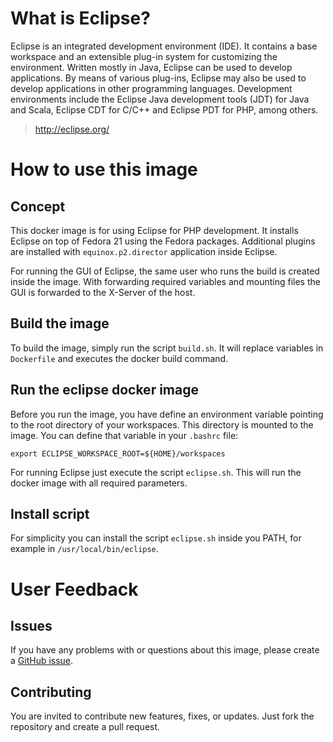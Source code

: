 # What is Eclipse?

Eclipse is an integrated development environment (IDE). It contains a base workspace and an extensible plug-in system for customizing the environment.
Written mostly in Java, Eclipse can be used to develop applications. By means of various plug-ins, Eclipse may also be used to develop applications in other programming languages.
Development environments include the Eclipse Java development tools (JDT) for Java and Scala, Eclipse CDT for C/C++ and Eclipse PDT for PHP, among others.

> http://eclipse.org/

# How to use this image

## Concept

This docker image is for using Eclipse for PHP development. It installs Eclipse on top of Fedora 21 using the Fedora packages. Additional plugins
are installed with `equinox.p2.director` application inside Eclipse.

For running the GUI of Eclipse, the same user who runs the build is created inside the image. With forwarding required variables and mounting files the GUI is forwarded to the X-Server of the host.

## Build the image

To build the image, simply run the script `build.sh`. It will replace variables in `Dockerfile` and executes the docker build command.

## Run the eclipse docker image

Before you run the image, you have define an environment variable pointing to the root directory of your workspaces. This directory is mounted to the image.
You can define that variable in your `.bashrc` file:

    export ECLIPSE_WORKSPACE_ROOT=${HOME}/workspaces

For running Eclipse just execute the script `eclipse.sh`. This will run the docker image with all required parameters.

## Install script

For simplicity you can install the script `eclipse.sh` inside you PATH, for example in `/usr/local/bin/eclipse`.

# User Feedback

## Issues

If you have any problems with or questions about this image, please create a [GitHub issue](https://github.com/mjanser/eclipse-docker/issues).

## Contributing

You are invited to contribute new features, fixes, or updates. Just fork the repository and create a pull request.
